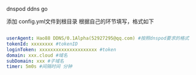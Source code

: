 dnspod ddns go

添加 config.yml文件到根目录 根据自己的环节填写，格式如下
``` yaml

userAgent: Hao88 DDNS/0.1Alpha(52927295@qq.com) #按照dnspod要求的格式
tokenId: xxxxxxxx #tokenID
loginToken: xxxxxxxxxxxxxxxxxxxxx #token
domain: xxx.cloud #域名
subDomain: xxx #子域名
timer: 5m0s #间隔时间 分钟

```
